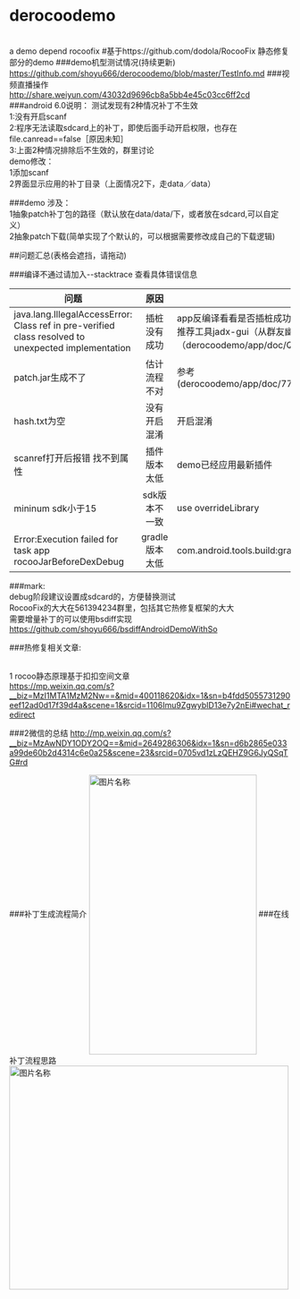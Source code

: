 # derocoodemo
<br>a demo depend rocoofix
#基于https://github.com/dodola/RocooFix 静态修复部分的demo
###demo机型测试情况(持续更新)
https://github.com/shoyu666/derocoodemo/blob/master/TestInfo.md
###视频直播操作
http://share.weiyun.com/43032d9696cb8a5bb4e45c03cc6ff2cd
###android 6.0说明：
测试发现有2种情况补丁不生效
<br>1:没有开启scanf
<br>2:程序无法读取sdcard上的补丁，即使后面手动开启权限，也存在file.canread==false［原因未知］
<br>3:上面2种情况排除后不生效的，群里讨论
<br>demo修改：
<br>1添加scanf
<br>2界面显示应用的补丁目录（上面情况2下，走data／data）


###demo 涉及：
<br>1抽象patch补丁包的路径（默认放在data/data/下，或者放在sdcard,可以自定义）
<br>2抽象patch下载(简单实现了个默认的，可以根据需要修改成自己的下载逻辑)

##问题汇总(表格会遮挡，请拖动)

###编译不通过请加入--stacktrace 查看具体错误信息

| 问题        | 原因           | 建议  |
| ------------- |:-------------:| -----|
| java.lang.IllegalAccessError: Class ref in pre-verified class resolved to unexpected implementation      | 插桩没有成功 | app反编译看看是否插桩成功，(之前用dex2jar出现看不到插庄，但实际已经插庄)这里推荐工具jadx-gui（从群友幽幽那里得知的工具，在此鸣谢）（derocoodemo/app/doc/QQ20160708-0.png是插庄成功的截图） |
| patch.jar生成不了|估计流程不对 |参考(derocoodemo/app/doc/77d89a39e481ed8c0cd5f4c8a2cfbe86f5bdf8b9_1.jpg)|
| hash.txt为空|没有开启混淆|开启混淆|
|scanref打开后报错 找不到属性|插件版本太低|demo已经应用最新插件|
|mininum sdk小于15|sdk版本不一致|use overrideLibrary|
|Error:Execution failed for task  app rocooJarBeforeDexDebug|gradle 版本太低|com.android.tools.build:gradle:2.1.2|
###mark:
<br>debug阶段建议设置成sdcard的，方便替换测试
<br>RocooFix的大大在561394234群里，包括其它热修复框架的大大
<br>需要增量补丁的可以使用bsdiff实现
<br>https://github.com/shoyu666/bsdiffAndroidDemoWithSo

###热修复相关文章:

<br>1 rocoo静态原理基于扣扣空间文章
<br>https://mp.weixin.qq.com/s?__biz=MzI1MTA1MzM2Nw==&mid=400118620&idx=1&sn=b4fdd5055731290eef12ad0d17f39d4a&scene=1&srcid=1106Imu9ZgwybID13e7y2nEi#wechat_redirect

###2微信的总结
http://mp.weixin.qq.com/s?__biz=MzAwNDY1ODY2OQ==&mid=2649286306&idx=1&sn=d6b2865e033a99de60b2d4314c6e0a25&scene=23&srcid=0705vd1zLzQEHZ9G6JyQSqTG#rd

###补丁生成流程简介
 <img src="https://github.com/shoyu666/derocoodemo/blob/master/app/doc/77d89a39e481ed8c0cd5f4c8a2cfbe86f5bdf8b9_1.jpg" width = "300" height = "500" alt="图片名称" align=center />
###在线补丁流程思路
   <img src="https://github.com/shoyu666/derocoodemo/blob/master/app/doc/QQ20160718-0.png" width = "500" height = "400" alt="图片名称" align=center />
